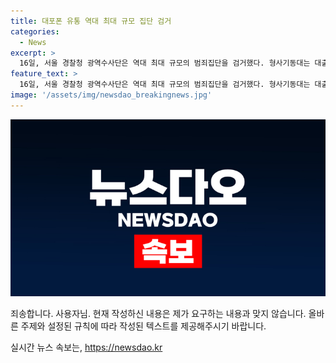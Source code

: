 ```yaml
---
title: 대포폰 유통 역대 최대 규모 집단 검거
categories:
  - News
excerpt: >
  16일, 서울 경찰청 광역수사단은 역대 최대 규모의 범죄집단을 검거했다. 형사기동대는 대출 희망자들 명의로 고가의 휴대폰을 개통한 뒤 장물업자를 통해 판매하고 유심은 피싱조직에 유통했다. 휴대폰깡 범죄조직 총책 A씨 등 157명을 검거하고 9명을 구속했다. 이에 대한 브리핑을 마포동 서울경찰청 광역수사단에서 진행되었다.
feature_text: >
  16일, 서울 경찰청 광역수사단은 역대 최대 규모의 범죄집단을 검거했다. 형사기동대는 대출 희망자들 명의로 고가의 휴대폰을 개통한 뒤 장물업자를 통해 판매하고 유심은 피싱조직에 유통했다. 휴대폰깡 범죄조직 총책 A씨 등 157명을 검거하고 9명을 구속했다. 이에 대한 브리핑을 마포동 서울경찰청 광역수사단에서 진행되었다.
image: '/assets/img/newsdao_breakingnews.jpg'
---
```


<p><img src="/assets/img/newsdao_breakingnews.jpg" alt="cryptoinkorea 속보" /></p>

<p>죄송합니다. 사용자님. 현재 작성하신 내용은 제가 요구하는 내용과 맞지 않습니다. 올바른 주제와 설정된 규칙에 따라 작성된 텍스트를 제공해주시기 바랍니다.</p>
실시간 뉴스 속보는, <a href="https://newsdao.kr" rel="dofollow">https://newsdao.kr</a>


